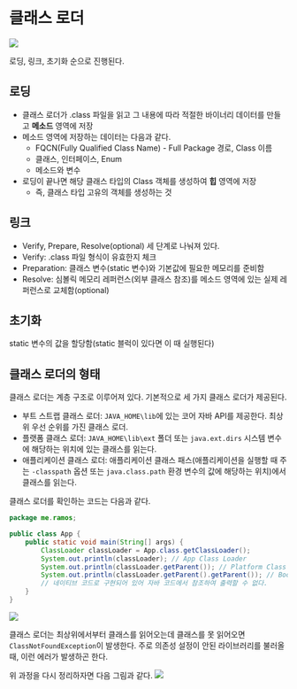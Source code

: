 # 클래스 로더

![](https://images.velog.io/images/songs4805/post/776575eb-62df-4fdd-9acb-e350a8c2b49a/%E1%84%89%E1%85%B3%E1%84%8F%E1%85%B3%E1%84%85%E1%85%B5%E1%86%AB%E1%84%89%E1%85%A3%E1%86%BA%202022-02-12%20%E1%84%8B%E1%85%A9%E1%84%92%E1%85%AE%205.11.53.png)

로딩, 링크, 초기화 순으로 진행된다.

## 로딩

- 클래스 로더가 .class 파일을 읽고 그 내용에 따라 적절한 바이너리 데이터를 만들고 **메소드** 영역에 저장
- 메소드 영역에 저장하는 데이터는 다음과 같다.
  - FQCN(Fully Qualified Class Name) - Full Package 경로, Class 이름
  - 클래스, 인터페이스, Enum
  - 메소드와 변수
- 로딩이 끝나면 해당 클래스 타입의 Class 객체를 생성하여 **힙** 영역에 저장
  - 즉, 클래스 타입 고유의 객체를 생성하는 것

## 링크

- Verify, Prepare, Resolve(optional) 세 단계로 나눠져 있다.
- Verify: .class 파일 형식이 유효한지 체크
- Preparation: 클래스 변수(static 변수)와 기본값에 필요한 메모리를 준비함
- Resolve: 심볼릭 메모리 레퍼런스(외부 클래스 참조)를 메소드 영역에 있는 실제 레퍼런스로 교체함(optional)

## 초기화

static 변수의 값을 할당함(static 블럭이 있다면 이 때 실행된다)

## 클래스 로더의 형태

클래스 로더는 계층 구조로 이루어져 있다. 기본적으로 세 가지 클래스 로더가 제공된다.

- 부트 스트랩 클래스 로더: `JAVA_HOME\lib`에 있는 코어 자바 API를 제공한다. 최상위 우선 순위를 가진 클래스 로더.
- 플랫폼 클래스 로더: `JAVA_HOME\lib\ext` 폴더 또는 `java.ext.dirs` 시스템 변수에 해당하는 위치에 있는 클래스를 읽는다.
- 애플리케이션 클래스 로더: 애플리케이션 클래스 패스(애플리케이션을 실행할 때 주는 `-classpath` 옵션 또는 `java.class.path` 환경 변수의 값에 해당하는 위치)에서 클래스를 읽는다.

클래스 로더를 확인하는 코드는 다음과 같다.

```java
package me.ramos;

public class App {
    public static void main(String[] args) {
        ClassLoader classLoader = App.class.getClassLoader();
        System.out.println(classLoader); // App Class Loader
        System.out.println(classLoader.getParent()); // Platform Class Loader
        System.out.println(classLoader.getParent().getParent()); // Bootstrap Class Loader
        // 네이티브 코드로 구현되어 있어 자바 코드에서 참조하여 출력할 수 없다.
    }
}
```

![](https://images.velog.io/images/songs4805/post/16334bd3-4423-4fdb-8ac5-b4a654d4cee2/%E1%84%89%E1%85%B3%E1%84%8F%E1%85%B3%E1%84%85%E1%85%B5%E1%86%AB%E1%84%89%E1%85%A3%E1%86%BA%202022-02-12%20%E1%84%8B%E1%85%A9%E1%84%92%E1%85%AE%205.23.48.png)

클래스 로더는 최상위에서부터 클래스를 읽어오는데 클래스를 못 읽어오면 `ClassNotFoundException`이 발생한다. 주로 의존성 설정이 안된 라이브러리를 불러올 때, 이런 에러가 발생하곤 한다.

위 과정을 다시 정리하자면 다음 그림과 같다.
![](https://images.velog.io/images/songs4805/post/9ade44f1-19c5-42c6-8756-4ec0eddf41d9/image.png)
